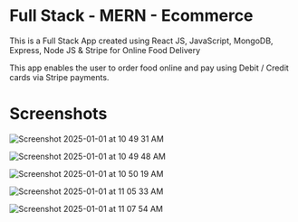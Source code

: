  # Full Stack - MERN - Ecommerce
 
This is a Full Stack App created using React JS, JavaScript, MongoDB, Express, Node JS & Stripe for Online Food Delivery 
 
This app enables the user to order food online and pay using Debit / Credit cards via Stripe payments. 
 # Screenshots
 
![Screenshot 2025-01-01 at 10 49 31 AM](https://github.com/user-attachments/assets/1353768b-1673-4872-9bc8-99f24e3b9168)

![Screenshot 2025-01-01 at 10 49 48 AM](https://github.com/user-attachments/assets/ed2aa41b-2a1b-4a2a-b386-0a806f043782)


![Screenshot 2025-01-01 at 10 50 19 AM](https://github.com/user-attachments/assets/4f2c21fe-c9c9-4e23-9104-8c068e73762f)

![Screenshot 2025-01-01 at 11 05 33 AM](https://github.com/user-attachments/assets/588cc73b-5388-4321-a202-261918f6b137)

![Screenshot 2025-01-01 at 11 07 54 AM](https://github.com/user-attachments/assets/e85ba0f2-3c8e-46eb-a1c4-bc85d3c43f88)
